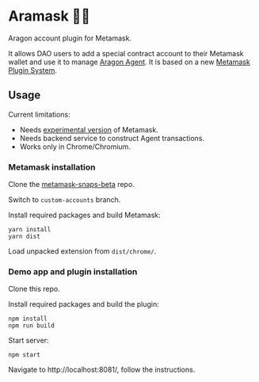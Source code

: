 # Aramask 🦅🦊

Aragon account plugin for Metamask.

It allows DAO users to add a special contract account to their Metamask wallet and use it to manage [Aragon Agent](https://help.aragon.org/article/37-agent). It is based on a new [Metamask Plugin System](https://github.com/MetaMask/metamask-snaps-beta/wiki/Motivation).

## Usage

Current limitations:

- Needs [experimental version](https://github.com/MetaMask/metamask-snaps-beta) of Metamask.
- Needs backend service to construct Agent transactions.
- Works only in Chrome/Chromium.

### Metamask installation

Clone the [metamask-snaps-beta](https://github.com/MetaMask/metamask-snaps-beta) repo.

Switch to `custom-accounts` branch.

Install required packages and build Metamask:

```
yarn install
yarn dist
```

Load unpacked extension from `dist/chrome/`.

### Demo app and plugin installation

Clone this repo.

Install required packages and build the plugin:

```
npm install
npm run build
```

Start server:

```
npm start
```

Navigate to http://localhost:8081/, follow the instructions.
